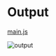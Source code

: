 # Output

[main.js](main.js)

![output](https://user-images.githubusercontent.com/13404888/40351159-5ca1b6e4-5dc9-11e8-87fd-848ea9074a81.png)
